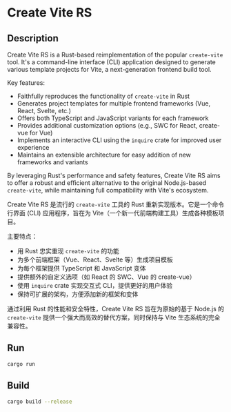 # Create Vite RS

## Description
Create Vite RS is a Rust-based reimplementation of the popular `create-vite` tool. It's a command-line interface (CLI) application designed to generate various template projects for Vite, a next-generation frontend build tool.

Key features:
- Faithfully reproduces the functionality of `create-vite` in Rust
- Generates project templates for multiple frontend frameworks (Vue, React, Svelte, etc.)
- Offers both TypeScript and JavaScript variants for each framework
- Provides additional customization options (e.g., SWC for React, create-vue for Vue)
- Implements an interactive CLI using the `inquire` crate for improved user experience
- Maintains an extensible architecture for easy addition of new frameworks and variants

By leveraging Rust's performance and safety features, Create Vite RS aims to offer a robust and efficient alternative to the original Node.js-based `create-vite`, while maintaining full compatibility with Vite's ecosystem.

Create Vite RS 是流行的 `create-vite` 工具的 Rust 重新实现版本。它是一个命令行界面 (CLI) 应用程序，旨在为 Vite（一个新一代前端构建工具）生成各种模板项目。

主要特点：
- 用 Rust 忠实重现 `create-vite` 的功能
- 为多个前端框架（Vue、React、Svelte 等）生成项目模板
- 为每个框架提供 TypeScript 和 JavaScript 变体
- 提供额外的自定义选项（如 React 的 SWC、Vue 的 create-vue）
- 使用 `inquire` crate 实现交互式 CLI，提供更好的用户体验
- 保持可扩展的架构，方便添加新的框架和变体

通过利用 Rust 的性能和安全特性，Create Vite RS 旨在为原始的基于 Node.js 的 `create-vite` 提供一个强大而高效的替代方案，同时保持与 Vite 生态系统的完全兼容性。

## Run

```bash
cargo run
```

## Build

```bash
cargo build --release
```
